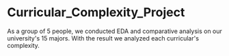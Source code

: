 # Curricular_Complexity_Project
As a group of 5 people, we conducted EDA and comparative analysis on our university's 15 majors. With the result we analyzed each curricular's complexity.
